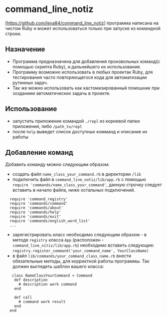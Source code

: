 # command_line_notiz
 [https://github.com/leva84/command_line_notiz]
 программа написана на чистом Ruby и может использоваться только при запуске из командной строки.

## Назначение
 - Программа предназначена для добавления
  произвольных команд(с помощью скрипта Ruby),
  и дальнейшего их использования. 
 - Программу возможно использовать в любых проектак Ruby,
  для тестирования часто повторяющегося кода
  для автоматизации рутинных задач.
 - Так же можно использовать как кастомизированный
  помошник при зозданиии автоматических задачь в проекте.

## Использование
 - запустить приложение командой `./repl` из корневой папки приложения, либо `/path_to/repl`
 - после `help` выведет список доступных комманд и описание их работы

## Добавление команд
  Добавить команду можно следующим образом: 
  - создать файл `name_class_your_command.rb` в директории `/lib`
  - подключить файл в `command_line_notiz/lib/app.rb` с помощью `require 'commands/name_class_your_command'`,
  данную строчку следует вставить в начало файла, ниже остальных подключений.
  ```
    require 'command_registry'
    require 'commands/command'
    require 'commands/about'
    require 'commands/help'
    require 'commands/exit'
    require 'commands/english_word_list'
    ...
  ```
  - зарегистрировать класc необходимо следующим образом - в методе `registry` класса `App`
   (расположен - `command_line_nitiz/lib/app.rb`) необходимо вставить следующее:
  `registry.register_command('your_command_name', YourClassName)`
  - в файл `lib/commands/your_command_class_name.rb` внести обязательные методы, для корректной работы программы.
  Так должен выглядеть шаблон вашего класса:
  ```
     class NameClassYourCommand < Command    
      def description
        # description work command
      end
    
      def call
        # command work result
      end
    end
  ```
